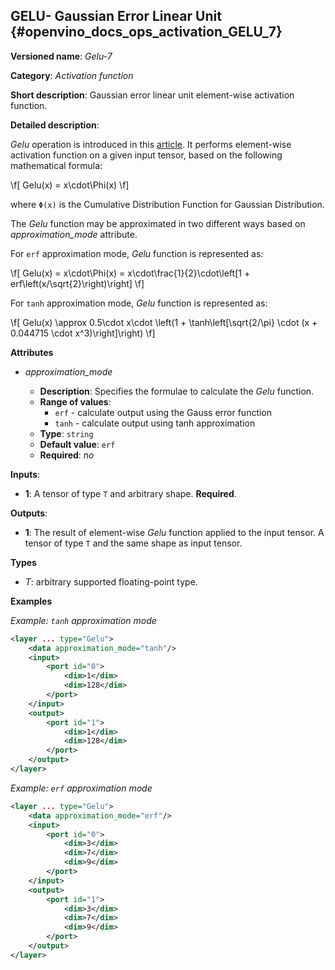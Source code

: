 ## GELU- Gaussian Error Linear Unit <a name="Gelu"></a> {#openvino_docs_ops_activation_GELU_7}

**Versioned name**: *Gelu-7*

**Category**: *Activation function*

**Short description**: Gaussian error linear unit element-wise activation function.

**Detailed description**:

*Gelu* operation is introduced in this [article](https://arxiv.org/abs/1606.08415).
It performs element-wise activation function on a given input tensor, based on the following mathematical formula:

\f[
    Gelu(x) = x\cdot\Phi(x)
\f]

where `Φ(x)` is the Cumulative Distribution Function for Gaussian Distribution.

The *Gelu* function may be approximated in two different ways based on *approximation_mode* attribute.

For `erf` approximation mode, *Gelu* function is represented as:

\f[
    Gelu(x) = x\cdot\Phi(x) = x\cdot\frac{1}{2}\cdot\left[1 + erf\left(x/\sqrt{2}\right)\right]
\f]

For `tanh` approximation mode, *Gelu* function is represented as:

\f[
    Gelu(x) \approx 0.5\cdot x\cdot \left(1 + \tanh\left[\sqrt{2/\pi} \cdot (x + 0.044715 \cdot x^3)\right]\right)
\f]

**Attributes**

* *approximation_mode*

  * **Description**: Specifies the formulae to calculate the *Gelu* function.
  * **Range of values**:
    * `erf` - calculate output using the Gauss error function
    * `tanh` - calculate output using tanh approximation
  * **Type**: `string`
  * **Default value**: `erf`
  * **Required**: *no*

**Inputs**:

*   **1**: A tensor of type `T` and arbitrary shape. **Required**.

**Outputs**:

*   **1**: The result of element-wise *Gelu* function applied to the input tensor. A tensor of type `T` and the same shape as input tensor.

**Types**

* *T*: arbitrary supported floating-point type.

**Examples**

*Example: `tanh` approximation mode*

```xml
<layer ... type="Gelu">
    <data approximation_mode="tanh"/>
    <input>
        <port id="0">
            <dim>1</dim>
            <dim>128</dim>
        </port>
    </input>
    <output>
        <port id="1">
            <dim>1</dim>
            <dim>128</dim>
        </port>
    </output>
</layer>
```

*Example: `erf` approximation mode*

```xml
<layer ... type="Gelu">
    <data approximation_mode="erf"/>
    <input>
        <port id="0">
            <dim>3</dim>
            <dim>7</dim>
            <dim>9</dim>
        </port>
    </input>
    <output>
        <port id="1">
            <dim>3</dim>
            <dim>7</dim>
            <dim>9</dim>
        </port>
    </output>
</layer>

```
